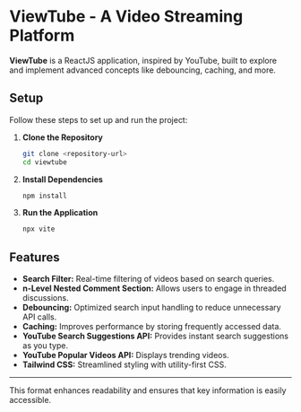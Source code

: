 
# **ViewTube - A Video Streaming Platform**

**ViewTube** is a ReactJS application, inspired by YouTube, built to explore and implement advanced concepts like debouncing, caching, and more.

## **Setup**

Follow these steps to set up and run the project:

1. **Clone the Repository**

   ```bash
   git clone <repository-url>
   cd viewtube
   ```

2. **Install Dependencies**

   ```bash
   npm install
   ```

3. **Run the Application**

   ```bash
   npx vite
   ```

## **Features**

- **Search Filter:** Real-time filtering of videos based on search queries.
- **n-Level Nested Comment Section:** Allows users to engage in threaded discussions.
- **Debouncing:** Optimized search input handling to reduce unnecessary API calls.
- **Caching:** Improves performance by storing frequently accessed data.
- **YouTube Search Suggestions API:** Provides instant search suggestions as you type.
- **YouTube Popular Videos API:** Displays trending videos.
- **Tailwind CSS:** Streamlined styling with utility-first CSS.

---

This format enhances readability and ensures that key information is easily accessible.
